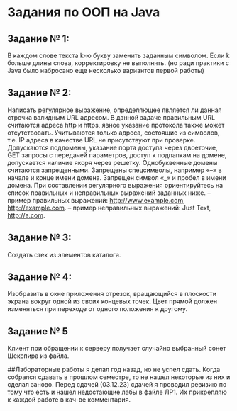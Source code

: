 # Задания по ООП на Java
## Задание № 1:
В каждом слове текста k-ю букву заменить заданным символом. Если k больше длины слова, корректировку не выполнять.
(но ради практики с Java было набросано еще несколько вариантов первой работы) 

## Задание № 2:
Написать регулярное выражение, определяющее является ли данная строчка валидным URL адресом. В данной задаче правильным URL считаются адреса http и https, явное указание протокола также может отсутствовать. Учитываются только адреса, состоящие из символов, т.е. IP адреса в качестве URL не присутствуют при проверке. Допускаются поддомены, указание порта доступа через двоеточие, GET запросы с передачей параметров, доступ к подпапкам на домене, допускается наличие якоря через решетку. Однобуквенные домены считаются запрещенными. Запрещены спецсимволы, например «–» в начале и конце имени домена. Запрещен символ «_» и пробел в имени домена. При составлении регулярного выражения ориентируйтесь на список правильных и неправильных выражений заданных ниже.
– пример правильных выражений: http://www.example.com, http://example.com.
– пример неправильных выражений: Just Text, http://a.com.


## Задание № 3:
Создать стек из элементов каталога.


## Задание № 4:
Изобразить в окне приложения отрезок, вращающийся в плоскости экрана вокруг одной из своих концевых точек. Цвет прямой должен изменяться при переходе от одного положения к другому.


## Задание № 5
Клиент при обращении к серверу получает случайно выбранный сонет Шекспира из файла.

##Лабораторные работы я делал год назад, но не успел сдать. Когда собрался сдавать в прошлом семестре, то не нашел некоторые из них и сделал заново. Перед сдачей (03.12.23) сдачей я проводил ревизию по тому что есть и нашел недостающие лабы в файле ЛР1. Их прикрепляю к каждой работе в кач-ве комментария.
